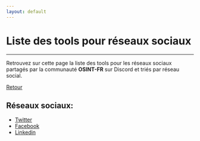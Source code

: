 ```yaml
---
layout: default
---
```


# Liste des tools pour réseaux sociaux

---

Retrouvez sur cette page la liste des tools pour les réseaux sociaux partagés par la communauté **OSINT-FR** sur Discord et triés par réseau social.

[Retour](/tools/index.html)

## Réseaux sociaux:

- [Twitter](/tools/socialnetwork/twitter/index.html)
- [Facebook](/tools/socialnetwork/facebook/index.html)
- [Linkedin](/tools/socialnetwork/linkedin/index.html)

